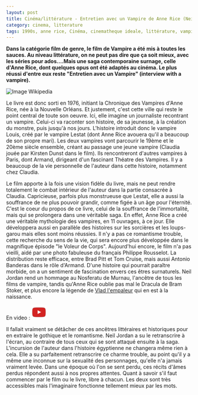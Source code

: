```yaml
---
layout: post
title: Cinéma/littérature - Entretien avec un Vampire de Anne Rice (Neil Jordan 1994)
category: cinema, litterature
tags: 1990s, anne rice, Cinéma, cinematheque ideale, littérature, vampire
---
```

**Dans la catégorie film de genre, le film de Vampire a été mis à toutes les sauces. Au niveau littérature, on ne peut pas dire que ça soit mieux, avec les séries pour ados....Mais une saga contemporaine surnage, celle d'Anne Rice, dont quelques opus ont été adaptés au cinéma. Le plus réussi d'entre eux reste "Entretien avec un Vampire" (interview with a vampire).**

<img class="" src="https://upload.wikimedia.org/wikipedia/commons/5/55/Anne_Rice.jpg" alt="Image Wikipedia" width="263" height="455" />

Le livre est donc sorti en 1976, initiant la Chronique des Vampires d'Anne Rice, née à la Nouvelle Orléans. Et justement, c'est cette ville qui reste le point central de toute son oeuvre. Ici, elle imagine un journaliste recontrant un vampire. Celui-ci va raconter son histoire, de sa jeunesse, à la création du monstre, puis jusqu'à nos jours. L'histoire introduit donc le vampire Louis, créé par le vampire Lestat (dont Anne Rice avouera qu'il a beaucoup de son propre mari). Les deux vampires vont parcourir le 19ème et le 20ème siècle ensemble, créant au passage une jeune vampire (Claudia jouée par Kirsten Dunst dans le film). Ils rencontreront d'autres vampires à Paris, dont Armand, dirigeant d'un fascinant Théatre des Vampires. Il y a beaucoup de la vie personnelle de l'auteur dans cette histoire, notamment chez Claudia.

Le film apporte à la fois une vision fidèle du livre, mais ne peut rendre totalement le combat intérieur de l'auteur dans la partie consacrée à Claudia. Capricieuse, parfois plus monstrueuse que Lestat, elle a aussi la souffrance de ne plus pouvoir grandir, comme figée à un âge pour l'éternité. C'est le coeur du propos de ce livre, celui de la souffrance de l'immortalité, mais qui se prolongera dans une véritable saga. En effet, Anne Rice a créé une véritable mythologie des vampires, en 11 ouvrages, à ce jour. Elle développera aussi en parallèle des histoires sur les sorcières et les loups-garou mais elles sont moins réussies. Il n'y a pas ce romantisme trouble, cette recherche du sens de la vie, qui sera encore plus développée dans le magnifique épisode "le Voleur de Corps". Aujourd'hui encore, le film n'a pas vieilli, aidé par une photo fabuleuse du français Philippe Rousselot. La distribution reste efficace, entre Brad Pitt et Tom Cruise, mais aussi Antonio Banderas dans le rôle d'Armand. D'une histoire qui pourrait paraître morbide, on a un sentiment de fascination envers ces êtres surnaturels. Neil Jordan rend un hommage au Nosferatu de Murnau, l'ancêtre de tous les films de vampire, tandis qu'Anne Rice oublie pas mal le Dracula de Bram Stoker, et plus encore la légende de <a href="https://fr.wikipedia.org/wiki/Vlad_III_l%27Empaleur">Vlad l'empaleur</a> qui en est à la naissance.

En video : [![video](/images/youtube.png)](https://www.youtube.com/watch?v=i_kAN1VfpiY)

Il fallait vraiment se détâcher de ces ancêtres littéraires et historiques pour en extraire le gothique et le romantisme. Neil Jordan a su le retranscrire à l'écran, au contraire de tous ceux qui se sont attaqué ensuite à la saga. L'incursion de l'auteur dans l'histoire égyptienne ne changera même rien à cela. Elle a su parfaitement retranscrire ce charme trouble, au point qu'il y a même une inconnue sur la sexualité des personnages, qu'elle n'a jamais vraiment levée. Dans une époque où l'on se sent perdu, ces récits d'âmes perdus répondent aussi à nos propres attentes. Quant à savoir s'il faut commencer par le film ou le livre, libre à chacun. Les deux sont très accessibles mais l'imaginaire fonctionne tellement mieux par les mots.
